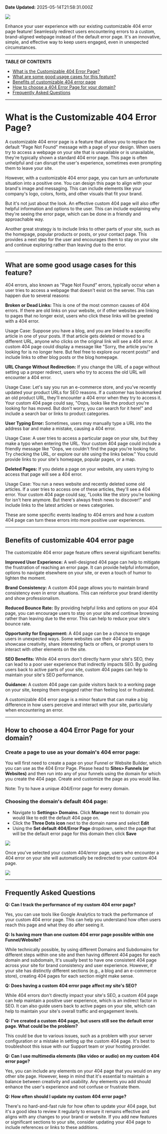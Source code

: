 **Date Updated:** 2025-05-14T21:58:31.000Z

  
![](https://s3.amazonaws.com/cdn.freshdesk.com/data/helpdesk/attachments/production/48298966808/original/VDauE_uJJw0dWpZLG1Rndyl_uLOsMkcWzw.png?1684872959)

  
Enhance your user experience with our existing customizable 404 error page feature! Seamlessly redirect users encountering errors to a custom, brand-aligned webpage instead of the default error page. It's an innovative, simple, and effective way to keep users engaged, even in unexpected circumstances.

---

**TABLE OF CONTENTS**

* [What is the Customizable 404 Error Page?](#What-is-the-Customizable-404-Error-Page?)
* [What are some good usage cases for this feature?](#What-are-some-good-usage-cases-for-this-feature?)
* [Benefits of customizable 404 error page](#Benefits-of-customizable-404-error-page)
* [How to choose a 404 Error Page for your domain?](#How-to-choose-a-404-Error-Page-for-your-domain?)
* [Frequently Asked Questions](#Frequently-Asked-Questions)

---

# **What is the Customizable 404 Error Page?**

  
A customizable 404 error page is a feature that allows you to replace the default "Page Not Found" message with a page of your design. When users try to access a webpage on your site that is unavailable or is unavailable, they're typically shown a standard 404 error page. This page is often unhelpful and can disrupt the user's experience, sometimes even prompting them to leave your site.

  
However, with a customizable 404 error page, you can turn an unfortunate situation into a positive one. You can design this page to align with your brand's image and messaging. This can include elements like your company's logo, colors, fonts, and other visuals that fit your brand.

  
But it's not just about the look. An effective custom 404 page will also offer helpful information and options to the user. This can include explaining why they're seeing the error page, which can be done in a friendly and approachable way.  
  
Another great strategy is to include links to other parts of your site, such as the homepage, popular products or posts, or your contact page. This provides a next step for the user and encourages them to stay on your site and continue exploring rather than leaving due to the error.

---

## **What are some good usage cases for this feature?**

  
404 errors, also known as "Page Not Found" errors, typically occur when a user tries to access a webpage that doesn't exist on the server. This can happen due to several reasons:

  
**Broken or Dead Links:** This is one of the most common causes of 404 errors. If there are old links on your website, or if other websites are linking to pages that no longer exist, users who click these links will be greeted with a 404 error.

  
Usage Case: Suppose you have a blog, and you are linked to a specific article in one of your posts. If that article gets deleted or moved to a different URL, anyone who clicks on the original link will see a 404 error. A custom 404 page could display a message like "Sorry, the article you're looking for is no longer here. But feel free to explore our recent posts!" and include links to other blog posts or the blog homepage.

  
**URL Change Without Redirection:** If you change the URL of a page without setting up a proper redirect, users who try to access the old URL will encounter a 404 error.

  
Usage Case: Let's say you run an e-commerce store, and you've recently updated your product URLs for SEO reasons. If a customer has bookmarked an old product URL, they'll encounter a 404 error when they try to access it. Your custom 404 page could say, "Oops, looks like the product you're looking for has moved. But don't worry, you can search for it here!" and include a search bar or links to product categories.

  
**User Typing Error:** Sometimes, users may manually type a URL into the address bar and make a mistake, causing a 404 error.

  
Usage Case: A user tries to access a particular page on your site, but they make a typo when entering the URL. Your custom 404 page could include a friendly message like "Oops, we couldn't find the page you're looking for. Try checking the URL, or explore our site using the links below." You could provide links to your site's homepage, popular pages, or a map.

  
**Deleted Pages:** If you delete a page on your website, any users trying to access that page will see a 404 error.

  
Usage Case: You run a news website and recently deleted some old articles. If a user tries to access one of these articles, they'll see a 404 error. Your custom 404 page could say, "Looks like the story you're looking for isn't here anymore. But there's always fresh news to discover!" and include links to the latest articles or news categories.

  
These are some specific events leading to 404 errors and how a custom 404 page can turn these errors into more positive user experiences.

---

## **Benefits of customizable 404 error page**

  
The customizable 404 error page feature offers several significant benefits:

  
**Improved User Experience:** A well-designed 404 page can help to mitigate the frustration of reaching an error page. It can provide helpful information, options to navigate elsewhere on your site, or even a touch of humor to lighten the moment.

  
**Brand Consistency:** A custom 404 page allows you to maintain brand consistency even in error situations. This can reinforce your brand identity and show professionalism.

  
**Reduced Bounce Rate:** By providing helpful links and options on your 404 page, you can encourage users to stay on your site and continue browsing rather than leaving due to the error. This can help to reduce your site's bounce rate.

  
**Opportunity for Engagement:** A 404 page can be a chance to engage users in unexpected ways. Some websites use their 404 pages to showcase creativity, share interesting facts or offers, or prompt users to interact with other elements on the site.

  
**SEO Benefits:** While 404 errors don't directly harm your site's SEO, they can lead to a poor user experience that indirectly impacts SEO. By guiding users back to active parts of your site, custom 404 pages can help to maintain your site's SEO performance.

  
**Guidance:** A custom 404 page can guide visitors back to a working page on your site, keeping them engaged rather than feeling lost or frustrated.

  
A customizable 404 error page is a minor feature that can make a big difference in how users perceive and interact with your site, particularly when encountering an error.

---

## **How to choose a 404 Error Page for your domain?**

  
### **Create a page to use as your domain's 404 error page:**

  
You will first need to create a page on your Funnel or Website Builder, which you can use as the 404 Error Page. Please head to **Sites> Funnels (or Websites)** and then run into any of your funnels using the domain for which you create the 404 page. Create and customize the page as you would like.

  
Note: Try to have a unique 404/Error page for every domain.
  
  
### **Choosing the domain's default 404 page:**

  
* Navigate to **Settings> Domains.** Click **Manage** next to domain you would like to edit the default 404 page on.
* Click the **Three Dots icon** next to the domain name and select **Edit**
* Using the **Set default 404/Error Page** dropdown, select the page that will be the default error page for this domain then click **Save**

![](https://s3.amazonaws.com/cdn.freshdesk.com/data/helpdesk/attachments/production/155046639066/original/_cL6VX-1CGVUvE6zKU83-OPtMJsLDMSUcQ.gif?1747239719)  
  
Once you've selected your custom 404/error page, users who encounter a 404 error on your site will automatically be redirected to your custom 404 page.  
  
![](https://s3.amazonaws.com/cdn.freshdesk.com/data/helpdesk/attachments/production/48297028203/original/_BgCfcyR-qhBqaZ1hsdABBE0X-ST9oflHQ.png?1683809047)

---

## **Frequently Asked Questions**

  
**Q: Can I track the performance of my custom 404 error page?**

Yes, you can use tools like Google Analytics to track the performance of your custom 404 error page. This can help you understand how often users reach this page and what they do after seeing it.

**Q: Is having more than one custom 404 error page possible within one Funnel/Website?**

While technically possible, by using different Domains and Subdomains for different steps within one site and then having different 404 pages for each domain and subdomain, It's usually best to have one consistent 404 page across your site for brand consistency and user experience. However, if your site has distinctly different sections (e.g., a blog and an e-commerce store), creating 404 pages for each section might make sense.

**Q: Does having a custom 404 error page affect my site's SEO?**

While 404 errors don't directly impact your site's SEO, a custom 404 page can help maintain a positive user experience, which is an indirect factor in SEO. It can also guide users back to active pages on your site, which can help to maintain your site's overall traffic and engagement levels.

  
**Q: I've created a custom 404 page, but users still see the default error page. What could be the problem?**

This could be due to various issues, such as a problem with your server configuration or a mistake in setting up the custom 404 page. It's best to troubleshoot this issue with our Support team or your hosting provider. 

**Q: Can I use multimedia elements (like video or audio) on my custom 404 error page?**

Yes, you can include any elements on your 404 page that you would on any other site page. However, keep in mind that it's essential to maintain a balance between creativity and usability. Any elements you add should enhance the user's experience and not confuse or frustrate them.

  
**Q: How often should I update my custom 404 error page?**

There's no hard-and-fast rule for how often to update your 404 page, but it's a good idea to review it regularly to ensure it remains effective and aligns with any changes to your brand or website. If you add new features or significant sections to your site, consider updating your 404 page to include references or links to these additions.